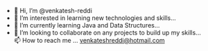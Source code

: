 - 👋 Hi, I’m @venkatesh-reddi
- 👀 I’m interested in learning new technologies and skills...
- 🌱 I’m currently learning Java and Data Structures...
- 💞️ I’m looking to collaborate on any projects to build up my skills...  
📫 How to reach me ...
   venkateshreddi@hotmail.com

<!---
venkatesh-reddi/venkatesh-reddi is a ✨ special ✨ repository because its `README.md` (this file) appears on your GitHub profile.
You can click the Preview link to take a look at your changes.
--->
